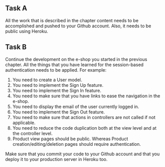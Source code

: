 ## Task A

All the work that is described in the chapter content needs to be accomplished and pushed to your Github account.
Also, it needs to be public using Heroku.

## Task B

Continue the development on the e-shop you started in the previous chapter. All the things that you have learned
for the session-based authentication needs to be applied. For example:

1. You need to create a User model.
1. You need to implement the Sign Up feature.
1. You need to implement the Sign In feature.
1. You need to make sure that you have links to ease the navigation in the e-shop.
1. You need to display the email of the user currently logged in.
1. You need to implement the Sign Out feature.
1. You need to make sure that actions in controllers are not called if not applicable.
1. You need to reduce the code duplication both at the view level and at the controller level.
1. Product view pages should be public. Whereas Product creation/editing/deletion pages should require authentication.

Make sure that you commit your code to your Github account and that you deploy it to your production server in Heroku too.
